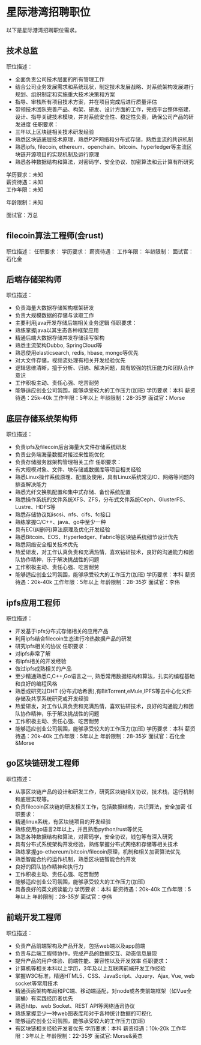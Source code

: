 # 星际港湾招聘职位
以下是星际港湾招聘职位需求。


## 技术总监
职位描述：
- 全面负责公司技术层面的所有管理工作
- 结合公司业务发展需求和系统现状，制定技术发展战略、对系统架构发展进行规划、组织制定和实施重大技术决策和方案
- 指导、审核所有项目技术方案，并在项目完成后进行质量评估
- 带领技术团队完善产品、构架、研发、设计方面的工作，完成平台整体搭建，设计、指导关键技术模块，并对系统安全性、稳定性负责，确保公司产品的研发进度
任职要求：
- 三年以上区块链相关技术研发经验
- 熟悉区块链底层技术原理，熟悉P2P网络和分布式存储，熟悉主流的共识机制
- 熟悉ipfs, filecoin, ethereum、openchain、bitcoin、hyperledger等主流区块链开源项目的实现机制及运行原理
- 熟悉各种数据结构和算法，对密码学、安全协议、加密算法和云计算有所研究

学历要求：未知<br>
薪资待遇：未知<br>
工作年限：未知

年龄限制：未知

面试官：万总

## filecoin算法工程师(会rust)
职位描述：
任职要求：
学历要求：
薪资待遇：
工作年限：
年龄限制：
面试官：石化金

## 后端存储架构师
职位描述：
- 负责海量大数据存储架构框架研发
- 负责大规模数据的存储与读取工作
- 主要利用java开发存储后端相关业务逻辑
任职要求：
- 熟练掌握java以其生态各种框架应用
- 精通后端大数据存储并发存储读写架构
- 熟悉主流架构Dubbo, SpringCloud等
- 熟悉使用elasticsearch, redis, hbase, mongo等优先
- 对大文件存储，视频流处理有相关开发经验优先
- 逻辑思维清晰，擅于分析、归纳、解决问题，具有较强的抗压能力和团队合作意识
- 工作积极主动、责任心强、吃苦耐劳
- 能够适应创业公司氛围，能够承受较大的工作压力(加班)
学历要求：本科
薪资待遇：25k-40k
工作年限：5年以上
年龄限制：28-35岁
面试官：Morse

## 底层存储系统架构师
职位描述：
- 负责ipfs及filecoin后台海量大文件存储系统研发
- 负责业务端海量数据对接过来性能优化
- 负责存储服务器架构管理相关工作
任职要求：
- 有大规模对象、文件、块存储或数据库等项目相关经验
- 熟悉Linux操作系统原理、配置及使用，具有Linux系统常见IO、网络等问题的排查解决能力
- 熟悉光纤交换机配置和集中式存储、备份系统配置
- 熟悉操作系统的文件系统XFS、ZFS，分布式文件系统Ceph、GlusterFS、Lustre、HDFS等
- 熟悉存储协议如iscsi、nfs、cifs、fc接口
- 熟练掌握C/C++、java、go中至少一种
- 具有EC(纠删码)算法原理及优化开发经验
- 熟悉Bitcoin、EOS、Hyperledger、Fabric等区块链系统细节设计优先
- 熟悉网络安全相关技术优先
- 热爱研发，对工作认真负责和充满热情，喜欢钻研技术，良好的沟通能力和团队协作精神，乐于解决挑战性的问题
- 工作积极主动、责任心强、吃苦耐劳
- 能够适应创业公司氛围，能够承受较大的工作压力(加班)
学历要求：本科
薪资待遇：20k-40k
工作年限：5年以上
年龄限制：28-35岁
面试官：李伟

## ipfs应用工程师
职位描述：
- 开发基于ipfs分布式存储相关的应用产品
- 利用ipfs结合filecoin生态进行冷热数据产品的研发
- 研究ipfs相关的协议
任职要求：
- 对ipfs非常了解
- 有ipfs相关的开发经验
- 做过ipfs成熟相关的产品
- 至少精通熟悉C,C++,Go语言之一, 熟悉常用数据结构和算法，扎实的编程基础和良好的编程风格
- 熟悉或研究过DHT (分布式哈希表),有BitTorrent,eMule,IPFS等去中心化文件存储及共享系统研究或开发经验
- 热爱研发，对工作认真负责和充满热情，喜欢钻研技术，良好的沟通能力和团队协作精神，乐于解决挑战性的问题
- 工作积极主动、责任心强、吃苦耐劳
- 能够适应创业公司氛围，能够承受较大的工作压力(加班)
学历要求：本科
薪资待遇：20k-40k
工作年限：5年以上
年龄限制：28-35岁
面试官：石化金&Morse

## go区块链研发工程师
职位描述：
- 从事区块链产品的设计和研发工作，研究区块链相关协议，技术栈，运行机制和底层实现等。
- 负责filecoin区块链的研发相关工作，包括数据结构，共识算法，安全加密
任职要求：
- 精通linux系统，有区块链项目的开发经验
- 熟练使用go语言2年以上，并且熟悉python/rust等优先
- 熟悉各种数据结构和算法，对密码学，安全协议，钱包等有深入研究
- 具有分布式系统架构开发经验，熟练掌握分布式网络和存储等相关技术
- 熟练掌握go-ethereum/bitcoin/filecoin原理，机制和相关加密算法优先
- 熟悉智能合约的运作机制，熟悉区块链智能合约开发
- 良好的团队协作精神和执行力
- 工作积极主动、责任心强、吃苦耐劳
- 能够适应创业公司氛围，能够承受较大的工作压力(加班)
- 具备良好的英文阅读能力
学历要求：本科
薪资待遇：20k-40k
工作年限：5年以上
年龄限制：28-35岁
面试官：李伟

## 前端开发工程师
职位描述：
- 负责产品前端架构及产品开发，包括web端以及app前端
- 负责与后端工程师协作，完成产品的数据交互、动态信息展现
- 提升产品的用户体验、前端性能、兼容性以及开发效率
任职要求：
- 计算机等相关本科以上学历，3年及以上互联网前端开发工作经验
- 掌握W3C标准，精通HTML5、CSS、JavaScript、Jquery、Ajax, Vue, web socket等常用技术
- 精通页面架构布局和PC端、移动端适配，对node或各类前端框架（如Vue全家桶）有实践经历者优先
- 熟悉http、web Socket、REST API等网络通讯协议
- 熟练掌握至少一种web图表库和对于各种统计数据的可视化
- 能够适应创业公司氛围，能够承受较大的工作压力(加班)
- 有区块链相关经验开发者优先
学历要求：本科
薪资待遇：10k-20k
工作年限：3年以上
年龄限制：22-35岁
面试官: Morse&黄杰
